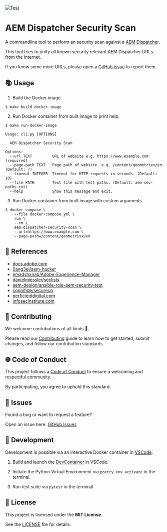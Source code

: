 [![Test](https://github.com/escalate/aem-dispatcher-security-scan/actions/workflows/test.yml/badge.svg?branch=master&event=push)](https://github.com/escalate/aem-dispatcher-security-scan/actions/workflows/test.yml)

# AEM Dispatcher Security Scan

A commandline tool to perform an security scan against a [AEM Dispatcher](https://docs.adobe.com/content/help/en/experience-manager-dispatcher/using/dispatcher.html).

This tool tries to unify all known security relevant AEM Dispatcher URLs from the internet.

If you know some more URLs, please open a [GitHub issue](https://github.com/escalate/aem-dispatcher-security-scan/issues/new) to report them.

## 📚 Usage

1. Build the Docker image.

```
$ make build-docker-image
```

2. Run Docker container from built image to print help.

```
$ make run-docker-image

Usage: cli.py [OPTIONS]

  AEM Dispatcher Security Scan

Options:
  --url TEXT         URL of website e.g. https://www.example.com  [required]
  --page-path TEXT   Page path of website. e.g. /content/geometrixx/en (Default: /)
  --timeout INTEGER  Timeout for HTTP requests in seconds. (Default: 10)
  --file PATH        Text file with test paths. (Default: aem-sec-paths.txt)
  --help             Show this message and exit.
```

3. Run Docker container from built image with custom arguments.

```
$ docker compose \
    --file docker-compose.yml \
    run \
    --rm \
    aem-dispatcher-security-scan \
    --url=https://www.example.com \
    --page-path=/content/geometrixx/en
```

## 🧩 References

- [docs.adobe.com](https://docs.adobe.com/content/help/en/experience-manager-dispatcher/using/configuring/dispatcher-configuration.html#testing-dispatcher-security)
- [0ang3el/aem-hacker](https://github.com/0ang3el/aem-hacker)
- [emadshanab/Adobe-Experience-Manager](https://github.com/emadshanab/Adobe-Experience-Manager)
- [danielmiessler/seclists](https://github.com/danielmiessler/SecLists)
- [aem-design/ansible-role-aem-security-test](https://github.com/aem-design/ansible-role-aem-security-test)
- [cognifide/securecq](https://github.com/Cognifide/SecureCQ)
- [perficientdigital.com](https://blogs.perficientdigital.com/2019/01/10/mastering-aem-dispatcher-part-7-securing-the-dispatcher/)
- [infosecinstitute.com](https://resources.infosecinstitute.com/adobe-cq-pentesting-guide-part-1/)

## 🤝 Contributing

We welcome contributions of all kinds 🎉.

Please read our [Contributing](https://github.com/escalate/aem-dispatcher-security-scan/blob/master/CONTRIBUTING.md) guide to learn how to get started, submit changes, and follow our contribution standards.

## 🌐 Code of Conduct

This project follows a [Code of Conduct](https://github.com/escalate/aem-dispatcher-security-scan/blob/master/CODE_OF_CONDUCT.md) to ensure a welcoming and respectful community.

By participating, you agree to uphold this standard.

## 🐛 Issues

Found a bug or want to request a feature?

Open an issue here: [GitHub Issues](https://github.com/escalate/aem-dispatcher-security-scan/issues)

## 🧪 Development

Development is possible via an interactive Docker container in [VSCode](https://code.visualstudio.com/).

1. Build and launch the [DevContainer](https://code.visualstudio.com/docs/devcontainers/containers) in VSCode.

2. Initiate the Python Virtual Environment via `poetry env activate` in the terminal.

3. Run test suite via `pytest` in the terminal.

## 📜 License

This project is licensed under the **MIT License**.

See the [LICENSE](https://github.com/escalate/aem-dispatcher-security-scan/blob/master/LICENSE) file for details.
